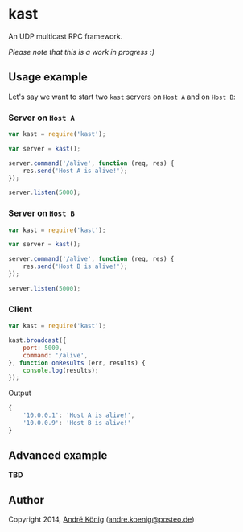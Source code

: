# kast

An UDP multicast RPC framework.

_Please note that this is a work in progress :)_

## Usage example

Let's say we want to start two `kast` servers on `Host A` and on `Host B`:

### Server on `Host A`

```javascript
var kast = require('kast');

var server = kast();

server.command('/alive', function (req, res) {
    res.send('Host A is alive!');
});

server.listen(5000);
```

### Server on `Host B`

```javascript
var kast = require('kast');

var server = kast();

server.command('/alive', function (req, res) {
    res.send('Host B is alive!');
});

server.listen(5000);
```

### Client

```javascript
var kast = require('kast');

kast.broadcast({
    port: 5000,
    command: '/alive',
}, function onResults (err, results) {
    console.log(results);
});
```

Output

```javascript
{
    '10.0.0.1': 'Host A is alive!',
    '10.0.0.9': 'Host B is alive!'
}
```

## Advanced example

**TBD**

## Author

Copyright 2014, [André König](http://andrekoenig.info) (andre.koenig@posteo.de)